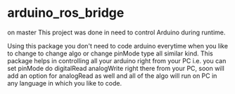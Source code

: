 # arduino_ros_bridge
on master
This project was done in need to control Arduino during runtime.

Using this package you don't need to code arduino everytime when you like to change to change algo or change pinMode type all similar kind. This package helps in controlling all your arduino right from your PC i.e. you can set pinMode do digitalRead analogWrite right there from your PC, soon will add an option for analogRead as well and all of the algo will run on PC in any language in which you like to code.
